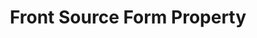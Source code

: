 ---
# -------------------------- #
#     USING THIS TEMPLATE    #
# -------------------------- #

## NEED HELP USING THIS TEMPLATE? SEE:
## https://docs-about-stitch-docs.netlify.com/reference/connect-templates/destination-form-property/
## FOR INSTRUCTIONS & REFERENCE INFO


# -------------------------- #
#        CONTENT TYPE        #
# -------------------------- #

content-type: "api-form"
form-type: "source"
key: "source-form-properties-frontapp-object"


# -------------------------- #
#        OBJECT INFO         #
# -------------------------- #

title: "Front Source Form Property"
api-type: "platform.frontapp"
display-name: "Front"

source-type: "saas"
docs-name: "frontapp"

description: |
  **Note**: To use this integration, the user must have a [Premium or Enterprise {{ form-property.display-name }} plan](https://frontapp.com/pricing){:target="new"}. These plans include API access, which is required to use Stitch's {{ form-property.display-name }} integration.


# -------------------------- #
#      OBJECT ATTRIBUTES     #
# -------------------------- #

uses-start-date: true

object-attributes:
  - name: "incremental_range"
    type: "string"
    required: true
    description: |
      Defines how data will be aggregated. Accepted values are `daily` or `hourly`.
    value: "daily"

  - name: "token"
    type: "string"
    required: true
    description: |
      The user's {{ form-property.display-name }} API token. Refer to the [{{ form-property.display-name }} setup guide]({{ doc-link }}) for instructions on how to generate this token.
    value: "<API_TOKEN>"
---